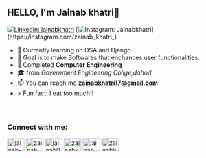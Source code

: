## HELLO, I'm Jainab khatri👋

[![Linkedin: jainabkhatri](https://img.shields.io/badge/-jainabkhatri-blue?style=flat-square&logo=Linkedin&logoColor=white&link=https://www.linkedin.com/in/jainab-khatri/)](https://www.linkedin.com/in/jainab-khatri/)
[![Instagram: Jainabkhatri](https://img.shields.io/badge/Jainabkhatri-red?&style=flat-square&logo=instagram&logoColor=white&link=https://instagram.com/zainab_khatri_)](https://instagram.com/zainab_khatri_)

- 🔭 Currently learning on DSA and Django
- 🌱 Goal is to make Softwares that enchances user functionalities.
- 🦾 Completed **Computer Engineering**
- 🎓 from *Government Engineering Collge,dahod*
- 📫 You can reach me **zainabkhatri17@gmail.com**
- ⚡ Fun fact: I eat too much!!

<br>
<h3 align="left">Connect with me:</h3>
<p align="left">
<a href="https://linkedin.com/in/jainab-khatri" target="blank"><img align="center" src="https://raw.githubusercontent.com/rahuldkjain/github-profile-readme-generator/master/src/images/icons/Social/linked-in-alt.svg" alt="jainab-khatri" height="30" width="40" /></a>
<a href="https://instagram.com/zainab_khatri_" target="blank"><img align="center" src="https://raw.githubusercontent.com/rahuldkjain/github-profile-readme-generator/master/src/images/icons/Social/instagram.svg" alt="zainab_khatri_" height="30" width="40" /></a>
<a href="https://www.codechef.com/users/jainab02" target="blank"><img align="center" src="https://cdn.jsdelivr.net/npm/simple-icons@3.1.0/icons/codechef.svg" alt="jainab02" height="30" width="40" /></a>
<a href="https://www.hackerrank.com/zainabkhatri17" target="blank"><img align="center" src="https://raw.githubusercontent.com/rahuldkjain/github-profile-readme-generator/master/src/images/icons/Social/hackerrank.svg" alt="zainabkhatri17" height="30" width="40" /></a>
<a href="https://www.leetcode.com/jainab_khatri" target="blank"><img align="center" src="https://raw.githubusercontent.com/rahuldkjain/github-profile-readme-generator/master/src/images/icons/Social/leet-code.svg" alt="jainab_khatri" height="30" width="40" /></a>
<a href="https://auth.geeksforgeeks.org/user/zainabkhatri17" target="blank"><img align="center" src="https://raw.githubusercontent.com/rahuldkjain/github-profile-readme-generator/master/src/images/icons/Social/geeks-for-geeks.svg" alt="zainabkhatri17" height="30" width="40" /></a>
</p>
